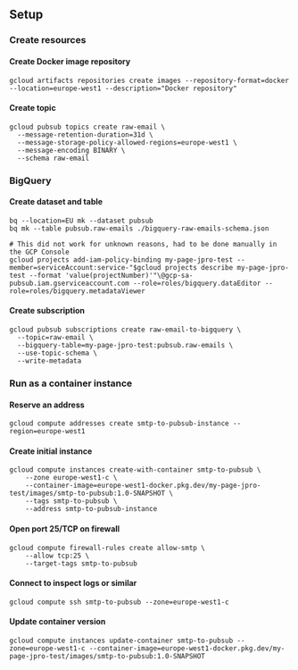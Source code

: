 ## Setup

### Create resources

#### Create Docker image repository
```shell
gcloud artifacts repositories create images --repository-format=docker --location=europe-west1 --description="Docker repository"
```

#### Create topic
```shell
gcloud pubsub topics create raw-email \
  --message-retention-duration=31d \
  --message-storage-policy-allowed-regions=europe-west1 \
  --message-encoding BINARY \
  --schema raw-email
```

### BigQuery

#### Create dataset and table
```shell
bq --location=EU mk --dataset pubsub
bq mk --table pubsub.raw-emails ./bigquery-raw-emails-schema.json

# This did not work for unknown reasons, had to be done manually in the GCP Console
gcloud projects add-iam-policy-binding my-page-jpro-test --member=serviceAccount:service-"$gcloud projects describe my-page-jpro-test --format 'value(projectNumber)'"\@gcp-sa-pubsub.iam.gserviceaccount.com --role=roles/bigquery.dataEditor --role=roles/bigquery.metadataViewer 
```

#### Create subscription
```shell
gcloud pubsub subscriptions create raw-email-to-bigquery \
  --topic=raw-email \
  --bigquery-table=my-page-jpro-test:pubsub.raw-emails \
  --use-topic-schema \
  --write-metadata
```

### Run as a container instance

#### Reserve an address
```shell
gcloud compute addresses create smtp-to-pubsub-instance --region=europe-west1
```

#### Create initial instance
```shell
gcloud compute instances create-with-container smtp-to-pubsub \
    --zone europe-west1-c \
    --container-image=europe-west1-docker.pkg.dev/my-page-jpro-test/images/smtp-to-pubsub:1.0-SNAPSHOT \
    --tags smtp-to-pubsub \
    --address smtp-to-pubsub-instance
```

#### Open port 25/TCP on firewall
```shell
gcloud compute firewall-rules create allow-smtp \
    --allow tcp:25 \
    --target-tags smtp-to-pubsub
```

#### Connect to inspect logs or similar
```shell
gcloud compute ssh smtp-to-pubsub --zone=europe-west1-c
```

#### Update container version
```shell
gcloud compute instances update-container smtp-to-pubsub --zone=europe-west1-c --container-image=europe-west1-docker.pkg.dev/my-page-jpro-test/images/smtp-to-pubsub:1.0-SNAPSHOT
```

